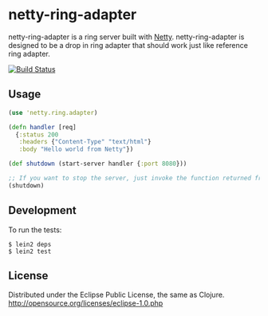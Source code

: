 # netty-ring-adapter

netty-ring-adapter is a ring server built with [Netty](https://netty.io/). netty-ring-adapter is designed to be a drop in ring
adapter that should work just like reference ring adapter.

[![Build Status](https://secure.travis-ci.org/aesterline/netty-ring-adapter.png)](http://travis-ci.org/aesterline/netty-ring-adapter)

## Usage

```clj
(use 'netty.ring.adapter)

(defn handler [req]
  {:status 200
   :headers {"Content-Type" "text/html"}
   :body "Hello world from Netty"})

(def shutdown (start-server handler {:port 8080}))

;; If you want to stop the server, just invoke the function returned from the `start-server` function.
(shutdown)
```

## Development

To run the tests:

    $ lein2 deps
    $ lein2 test


## License

Distributed under the Eclipse Public License, the same as Clojure. <http://opensource.org/licenses/eclipse-1.0.php>
